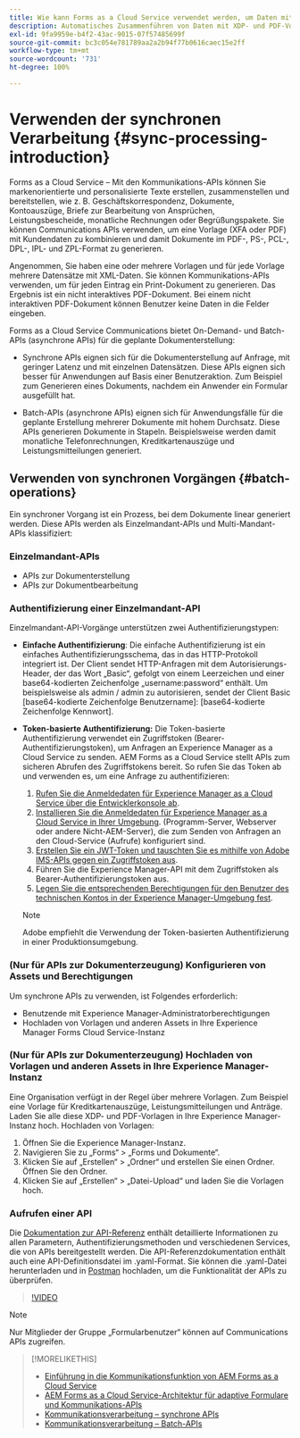 ```yaml
---
title: Wie kann Forms as a Cloud Service verwendet werden, um Daten mit XDP- und PDF-Vorlagen zusammenzuführen oder Ausgaben in den Formaten PCL, ZPL und PostScript zu generieren?
description: Automatisches Zusammenführen von Daten mit XDP- und PDF-Vorlagen oder Generieren von Ausgaben in den Formaten PCL, ZPL und PostScript
exl-id: 9fa9959e-b4f2-43ac-9015-07f57485699f
source-git-commit: bc3c054e781789aa2a2b94f77b0616caec15e2ff
workflow-type: tm+mt
source-wordcount: '731'
ht-degree: 100%

---
```



# Verwenden der synchronen Verarbeitung {#sync-processing-introduction}

Forms as a Cloud Service – Mit den Kommunikations-APIs können Sie markenorientierte und personalisierte Texte erstellen, zusammenstellen und bereitstellen, wie z. B.  Geschäftskorrespondenz, Dokumente, Kontoauszüge, Briefe zur Bearbeitung von Ansprüchen, Leistungsbescheide, monatliche Rechnungen oder Begrüßungspakete. Sie können Communications APIs verwenden, um eine Vorlage (XFA oder PDF) mit Kundendaten zu kombinieren und damit Dokumente im PDF-, PS-, PCL-, DPL-, IPL- und ZPL-Format zu generieren.

Angenommen, Sie haben eine oder mehrere Vorlagen und für jede Vorlage mehrere Datensätze mit XML-Daten. Sie können Kommunikations-APIs verwenden, um für jeden Eintrag ein Print-Dokument zu generieren. <!-- You can also combine the records into a single document. --> Das Ergebnis ist ein nicht interaktives PDF-Dokument. Bei einem nicht interaktiven PDF-Dokument können Benutzer keine Daten in die Felder eingeben.

Forms as a Cloud Service Communications bietet On-Demand- und Batch-APIs (asynchrone APIs) für die geplante Dokumenterstellung:

* Synchrone APIs eignen sich für die Dokumenterstellung auf Anfrage, mit geringer Latenz und mit einzelnen Datensätzen. Diese APIs eignen sich besser für Anwendungen auf Basis einer Benutzeraktion. Zum Beispiel zum Generieren eines Dokuments, nachdem ein Anwender ein Formular ausgefüllt hat.

* Batch-APIs (asynchrone APIs) eignen sich für Anwendungsfälle für die geplante Erstellung mehrerer Dokumente mit hohem Durchsatz. Diese APIs generieren Dokumente in Stapeln. Beispielsweise werden damit monatliche Telefonrechnungen, Kreditkartenauszüge und Leistungsmitteilungen generiert.

## Verwenden von synchronen Vorgängen {#batch-operations}

Ein synchroner Vorgang ist ein Prozess, bei dem Dokumente linear generiert werden. Diese APIs werden als Einzelmandant-APIs und Multi-Mandant-APIs klassifiziert:

### Einzelmandant-APIs

* APIs zur Dokumenterstellung
* APIs zur Dokumentbearbeitung

<!-- 
### Multi-tenant APIs

* Document utility APIs -->


### Authentifizierung einer Einzelmandant-API

Einzelmandant-API-Vorgänge unterstützen zwei Authentifizierungstypen:

* **Einfache Authentifizierung**: Die einfache Authentifizierung ist ein einfaches Authentifizierungsschema, das in das HTTP-Protokoll integriert ist. Der Client sendet HTTP-Anfragen mit dem Autorisierungs-Header, der das Wort „Basic“, gefolgt von einem Leerzeichen und einer base64-kodierten Zeichenfolge „username:password“ enthält. Um beispielsweise als admin / admin zu autorisieren, sendet der Client Basic [base64-kodierte Zeichenfolge Benutzername]: [base64-kodierte Zeichenfolge Kennwort].

* **Token-basierte Authentifizierung:** Die Token-basierte Authentifizierung verwendet ein Zugriffstoken (Bearer-Authentifizierungstoken), um Anfragen an Experience Manager as a Cloud Service zu senden. AEM Forms as a Cloud Service stellt APIs zum sicheren Abrufen des Zugriffstokens bereit. So rufen Sie das Token ab und verwenden es, um eine Anfrage zu authentifizieren:

   1. [Rufen Sie die Anmeldedaten für Experience Manager as a Cloud Service über die Entwicklerkonsole ab](https://experienceleague.adobe.com/docs/experience-manager-learn/getting-started-with-aem-headless/authentication/service-credentials.html?lang=de).
   1. [Installieren Sie die Anmeldedaten für Experience Manager as a Cloud Service in Ihrer Umgebung](https://experienceleague.adobe.com/docs/experience-manager-learn/getting-started-with-aem-headless/authentication/service-credentials.html?lang=de). (Programm-Server, Webserver oder andere Nicht-AEM-Server), die zum Senden von Anfragen an den Cloud-Service (Aufrufe) konfiguriert sind.
   1. [Erstellen Sie ein JWT-Token und tauschten Sie es mithilfe von Adobe IMS-APIs gegen ein Zugriffstoken aus](https://experienceleague.adobe.com/docs/experience-manager-learn/getting-started-with-aem-headless/authentication/service-credentials.html?lang=de).
   1. Führen Sie die Experience Manager-API mit dem Zugriffstoken als Bearer-Authentifizierungstoken aus.
   1. [Legen Sie die entsprechenden Berechtigungen für den Benutzer des technischen Kontos in der Experience Manager-Umgebung fest](https://experienceleague.adobe.com/docs/experience-manager-learn/getting-started-with-aem-headless/authentication/service-credentials.html?lang=de#zugriff-in-aem-konfigurieren).

  >[!NOTE]
  >
  >Adobe empfiehlt die Verwendung der Token-basierten Authentifizierung in einer Produktionsumgebung.

<!-- 

### Authenticate a multi-tenant API

#### Authentication Headers

Every inbound HTTP API call to the multi-tenant API must contain these three headers:


* `x-api-key`
* `x-gw-ims-org-id`
* `Authorization`

The values which should be sent in the `x-api-key` and `x-gw-ims-org-id` headers are provided in the Credentials details screen in the [Adobe Developer Console](https://developer.adobe.com/console). The value of the `x-api-key` header is the Client ID and the value for the `x-gw-ims-org-id` header is the Organization ID.

#### Configure Adobe Developer console to generate an access token

To set up authentication APIs, create a project in Adobe Developer Console and add Communication APIs to the project on Adobe Developer Console. The integration generates API Key, Client Secret, Payload (JWT):

1. Contact you Adobe Developer Console administrator. Ask the administrator to add as a developer.
1. Log in to `https://developer.adobe.com/console/`. Use your developer account that your administrator has provisioned to log in to Adobe Developer Console.
1. Select your organization from the top-right corner. If you do not know your organization, contact your administrator.
1. Tap **[!UICONTROL Create new project]**. A screen to get started with your new project appears. Tap **[!UICONTROL Add API]**. A screen with list of all the APIs enabled for your account appears.
1. Select **[!UICONTROL AEM Forms - Communications]** and tap **[!UICONTROL Next]**. A screen to configure the API appears.
1. Select **[!UICONTROL OPTION 1 Generate a key pair]** and tap **[!UICONTROL Generate keypair]**. It creates and downloads the configuration file. The downloaded configuration file contains all your app settings, along with the only copy of your private key. Adobe does not record your private key, make sure to securely store the downloaded file. Tap **[!UICONTROL Next]**.
1. Select **[!UICONTROL Integrations - Cloud Service]** and tap **[!UICONTROL Save configured API]**. Tap **[!UICONTROL Service Account (JWT)]** to view the API Key, Client Secret, and other information required to access the APIs. You set to use the token to access the APIs.

#### Programmatically generate and use an access token

To programmatically generate an access token, generate a JSON Web Token (JWT) and exchange it with the Adobe Identity Management Service (IMS) for an access token.

Use the following keys, referred to as claims, to construct JWT JSON object:


* `exp`- the requested expiration of the access token, expressed as several seconds since January 1, 1970 GMT. For most use cases, this is a relatively small value. For example, 5 minutes, for five minutes from now, this value should be 1670923791.
* `iss` - the Organization ID from the Adobe Developer Console project, in the format org_ident@AdobeOrg.
* `sub` - the Technical Account ID from the Adobe Developer Console integration, in the format: id@techacct.adobe.com.
* `aud` - the Client ID from the Adobe Developer Console integration prepended with `https://ims-na1.adobelogin.com/c/`.
* `https://ims-na1-stg1.adobelogin.com/s/ent_aemforms_docprocessing` - set to the literal value `true`

This JSON object must be then base64 encoded and signed using the private key for the project. Finally, the encoded value is sent in the body of a POST request to `https://ims-na1.adobelogin.com/ims/exchange/jwt` along with the Client ID and Client Secret for the project.

##### Example

```JSON

    ========================= REQUEST ==========================
    POST https://ims-na1.adobelogin.com/ims/exchange/jwt
    -------------------------- body ----------------------------
    client_id={myClientId}&client_secret={myClientSecret}&jwt_token={myJSONWebToken}
    ------------------------- headers --------------------------
    Content-Type: application/x-www-form-urlencoded
    Cache-Control: no-cache

```

#### Language Support for JWT

While it is possible to do the entire JWT generation and exchange process in custom code, it is more common to use a higher-level library to do so. A number of such libraries are listed on the [Adobe I/O JWT Documentation](https://developer.adobe.com/developer-console/docs/guides/authentication/JWT/).

-->

### (Nur für APIs zur Dokumenterzeugung) Konfigurieren von Assets und Berechtigungen

Um synchrone APIs zu verwenden, ist Folgendes erforderlich:

* Benutzende mit Experience Manager-Administratorberechtigungen
* Hochladen von Vorlagen und anderen Assets in Ihre Experience Manager Forms Cloud Service-Instanz

### (Nur für APIs zur Dokumenterzeugung) Hochladen von Vorlagen und anderen Assets in Ihre Experience Manager-Instanz

Eine Organisation verfügt in der Regel über mehrere Vorlagen. Zum Beispiel eine Vorlage für Kreditkartenauszüge, Leistungsmitteilungen und Anträge. Laden Sie alle diese XDP- und PDF-Vorlagen in Ihre Experience Manager-Instanz hoch. Hochladen von Vorlagen:

1. Öffnen Sie die Experience Manager-Instanz.
1. Navigieren Sie zu „Forms“ > „Forms und Dokumente“.
1. Klicken Sie auf „Erstellen“ > „Ordner“ und erstellen Sie einen Ordner. Öffnen Sie den Ordner.
1. Klicken Sie auf „Erstellen“ > „Datei-Upload“ und laden Sie die Vorlagen hoch.

### Aufrufen einer API

Die [Dokumentation zur API-Referenz](https://developer.adobe.com/experience-manager-forms-cloud-service-developer-reference/) enthält detaillierte Informationen zu allen Parametern, Authentifizierungsmethoden und verschiedenen Services, die von APIs bereitgestellt werden. Die API-Referenzdokumentation enthält auch eine API-Definitionsdatei im .yaml-Format. Sie können die .yaml-Datei herunterladen und in [Postman](https://www.postman.com/) hochladen, um die Funktionalität der APIs zu überprüfen.

>[!VIDEO](https://video.tv.adobe.com/v/335771)

>[!NOTE]
>
>Nur Mitglieder der Gruppe „Formularbenutzer“ können auf Communications APIs zugreifen.

>[!MORELIKETHIS]
>
>* [Einführung in die Kommunikationsfunktion von AEM Forms as a Cloud Service](/help/forms/aem-forms-cloud-service-communications-introduction.md)
>* [AEM Forms as a Cloud Service-Architektur für adaptive Formulare und Kommunikations-APIs](/help/forms/aem-forms-cloud-service-architecture.md)
>* [Kommunikationsverarbeitung – synchrone APIs](/help/forms/aem-forms-cloud-service-communications.md)
>* [Kommunikationsverarbeitung – Batch-APIs](/help/forms/aem-forms-cloud-service-communications-batch-processing.md)